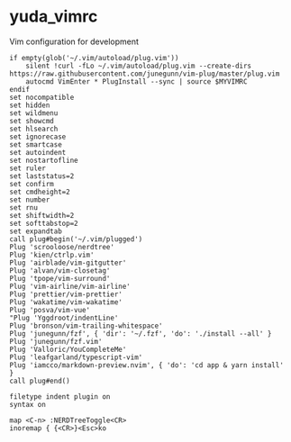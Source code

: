 # yuda_vimrc
Vim configuration for development

    if empty(glob('~/.vim/autoload/plug.vim'))
        silent !curl -fLo ~/.vim/autoload/plug.vim --create-dirs https://raw.githubusercontent.com/junegunn/vim-plug/master/plug.vim
        autocmd VimEnter * PlugInstall --sync | source $MYVIMRC
    endif
    set nocompatible
    set hidden
    set wildmenu
    set showcmd
    set hlsearch
    set ignorecase
    set smartcase
    set autoindent
    set nostartofline
    set ruler
    set laststatus=2
    set confirm
    set cmdheight=2
    set number
    set rnu 
    set shiftwidth=2
    set softtabstop=2
    set expandtab
    call plug#begin('~/.vim/plugged')
    Plug 'scrooloose/nerdtree'
    Plug 'kien/ctrlp.vim'
    Plug 'airblade/vim-gitgutter'
    Plug 'alvan/vim-closetag'
    Plug 'tpope/vim-surround'
    Plug 'vim-airline/vim-airline'
    Plug 'prettier/vim-prettier'
    Plug 'wakatime/vim-wakatime'
    Plug 'posva/vim-vue'
    "Plug 'Yggdroot/indentLine'
    Plug 'bronson/vim-trailing-whitespace'
    Plug 'junegunn/fzf', { 'dir': '~/.fzf', 'do': './install --all' }
    Plug 'junegunn/fzf.vim'
    Plug 'Valloric/YouCompleteMe'
    Plug 'leafgarland/typescript-vim'
    Plug 'iamcco/markdown-preview.nvim', { 'do': 'cd app & yarn install'  }
    call plug#end()
    
    filetype indent plugin on
    syntax on
    
    map <C-n> :NERDTreeToggle<CR>
    inoremap { {<CR>}<Esc>ko
